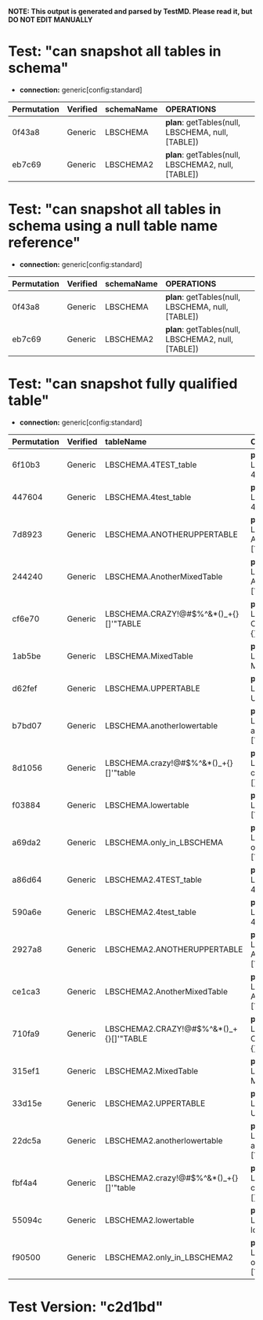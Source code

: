 **NOTE: This output is generated and parsed by TestMD. Please read it, but DO NOT EDIT MANUALLY**

# Test: "can snapshot all tables in schema" #

- **connection:** generic[config:standard]

| Permutation | Verified | schemaName | OPERATIONS
| :---------- | :------- | :--------- | :------
| 0f43a8      | Generic  | LBSCHEMA   | **plan**: getTables(null, LBSCHEMA, null, [TABLE])
| eb7c69      | Generic  | LBSCHEMA2  | **plan**: getTables(null, LBSCHEMA2, null, [TABLE])

# Test: "can snapshot all tables in schema using a null table name reference" #

- **connection:** generic[config:standard]

| Permutation | Verified | schemaName | OPERATIONS
| :---------- | :------- | :--------- | :------
| 0f43a8      | Generic  | LBSCHEMA   | **plan**: getTables(null, LBSCHEMA, null, [TABLE])
| eb7c69      | Generic  | LBSCHEMA2  | **plan**: getTables(null, LBSCHEMA2, null, [TABLE])

# Test: "can snapshot fully qualified table" #

- **connection:** generic[config:standard]

| Permutation | Verified | tableName                               | OPERATIONS
| :---------- | :------- | :-------------------------------------- | :------
| 6f10b3      | Generic  | LBSCHEMA.4TEST_table                    | **plan**: getTables(null, LBSCHEMA, 4TEST\_table, [TABLE])
| 447604      | Generic  | LBSCHEMA.4test_table                    | **plan**: getTables(null, LBSCHEMA, 4test\_table, [TABLE])
| 7d8923      | Generic  | LBSCHEMA.ANOTHERUPPERTABLE              | **plan**: getTables(null, LBSCHEMA, ANOTHERUPPERTABLE, [TABLE])
| 244240      | Generic  | LBSCHEMA.AnotherMixedTable              | **plan**: getTables(null, LBSCHEMA, AnotherMixedTable, [TABLE])
| cf6e70      | Generic  | LBSCHEMA.CRAZY!@#\$%^&*()_+{}[]'"TABLE  | **plan**: getTables(null, LBSCHEMA, CRAZY!@#\\$\%^&*()\_+{}[]'"TABLE, [TABLE])
| 1ab5be      | Generic  | LBSCHEMA.MixedTable                     | **plan**: getTables(null, LBSCHEMA, MixedTable, [TABLE])
| d62fef      | Generic  | LBSCHEMA.UPPERTABLE                     | **plan**: getTables(null, LBSCHEMA, UPPERTABLE, [TABLE])
| b7bd07      | Generic  | LBSCHEMA.anotherlowertable              | **plan**: getTables(null, LBSCHEMA, anotherlowertable, [TABLE])
| 8d1056      | Generic  | LBSCHEMA.crazy!@#\$%^&*()_+{}[]'"table  | **plan**: getTables(null, LBSCHEMA, crazy!@#\\$\%^&*()\_+{}[]'"table, [TABLE])
| f03884      | Generic  | LBSCHEMA.lowertable                     | **plan**: getTables(null, LBSCHEMA, lowertable, [TABLE])
| a69da2      | Generic  | LBSCHEMA.only_in_LBSCHEMA               | **plan**: getTables(null, LBSCHEMA, only\_in\_LBSCHEMA, [TABLE])
| a86d64      | Generic  | LBSCHEMA2.4TEST_table                   | **plan**: getTables(null, LBSCHEMA2, 4TEST\_table, [TABLE])
| 590a6e      | Generic  | LBSCHEMA2.4test_table                   | **plan**: getTables(null, LBSCHEMA2, 4test\_table, [TABLE])
| 2927a8      | Generic  | LBSCHEMA2.ANOTHERUPPERTABLE             | **plan**: getTables(null, LBSCHEMA2, ANOTHERUPPERTABLE, [TABLE])
| ce1ca3      | Generic  | LBSCHEMA2.AnotherMixedTable             | **plan**: getTables(null, LBSCHEMA2, AnotherMixedTable, [TABLE])
| 710fa9      | Generic  | LBSCHEMA2.CRAZY!@#\$%^&*()_+{}[]'"TABLE | **plan**: getTables(null, LBSCHEMA2, CRAZY!@#\\$\%^&*()\_+{}[]'"TABLE, [TABLE])
| 315ef1      | Generic  | LBSCHEMA2.MixedTable                    | **plan**: getTables(null, LBSCHEMA2, MixedTable, [TABLE])
| 33d15e      | Generic  | LBSCHEMA2.UPPERTABLE                    | **plan**: getTables(null, LBSCHEMA2, UPPERTABLE, [TABLE])
| 22dc5a      | Generic  | LBSCHEMA2.anotherlowertable             | **plan**: getTables(null, LBSCHEMA2, anotherlowertable, [TABLE])
| fbf4a4      | Generic  | LBSCHEMA2.crazy!@#\$%^&*()_+{}[]'"table | **plan**: getTables(null, LBSCHEMA2, crazy!@#\\$\%^&*()\_+{}[]'"table, [TABLE])
| 55094c      | Generic  | LBSCHEMA2.lowertable                    | **plan**: getTables(null, LBSCHEMA2, lowertable, [TABLE])
| f90500      | Generic  | LBSCHEMA2.only_in_LBSCHEMA2             | **plan**: getTables(null, LBSCHEMA2, only\_in\_LBSCHEMA2, [TABLE])

# Test Version: "c2d1bd" #